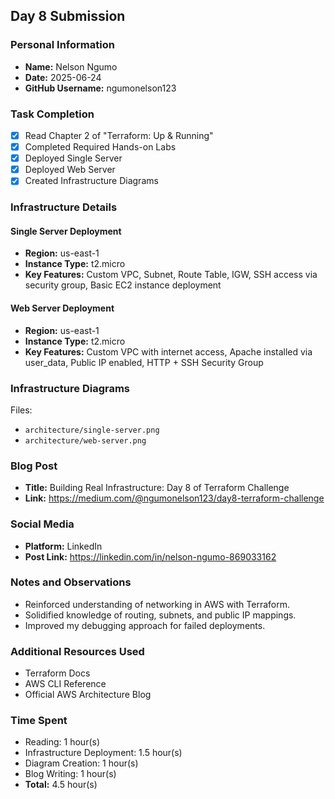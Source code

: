 ## Day 8 Submission

### Personal Information
- **Name:** Nelson Ngumo
- **Date:** 2025-06-24
- **GitHub Username:** ngumonelson123

### Task Completion
- [x] Read Chapter 2 of "Terraform: Up & Running"
- [x] Completed Required Hands-on Labs
- [x] Deployed Single Server
- [x] Deployed Web Server
- [x] Created Infrastructure Diagrams

### Infrastructure Details

#### Single Server Deployment
- **Region:** us-east-1
- **Instance Type:** t2.micro
- **Key Features:** Custom VPC, Subnet, Route Table, IGW, SSH access via security group, Basic EC2 instance deployment

#### Web Server Deployment
- **Region:** us-east-1
- **Instance Type:** t2.micro
- **Key Features:** Custom VPC with internet access, Apache installed via user_data, Public IP enabled, HTTP + SSH Security Group

### Infrastructure Diagrams
Files:
- `architecture/single-server.png`
- `architecture/web-server.png`

### Blog Post
- **Title:** Building Real Infrastructure: Day 8 of Terraform Challenge
- **Link:** https://medium.com/@ngumonelson123/day8-terraform-challenge

### Social Media
- **Platform:** LinkedIn
- **Post Link:** https://linkedin.com/in/nelson-ngumo-869033162

### Notes and Observations
- Reinforced understanding of networking in AWS with Terraform.
- Solidified knowledge of routing, subnets, and public IP mappings.
- Improved my debugging approach for failed deployments.

### Additional Resources Used
- Terraform Docs
- AWS CLI Reference
- Official AWS Architecture Blog

### Time Spent
- Reading: 1 hour(s)
- Infrastructure Deployment: 1.5 hour(s)
- Diagram Creation: 1 hour(s)
- Blog Writing: 1 hour(s)
- **Total:** 4.5 hour(s)